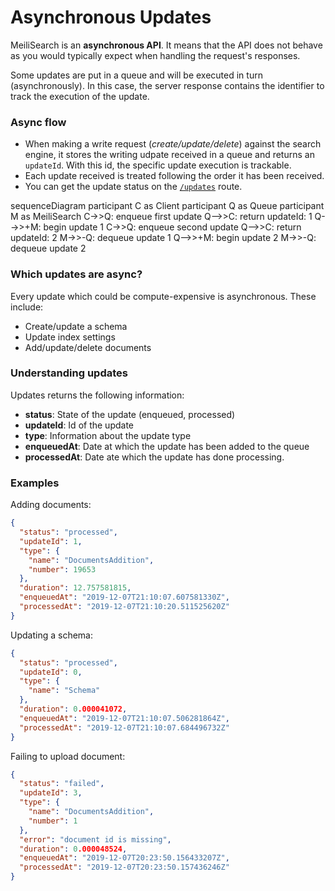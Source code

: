 #  Asynchronous Updates

MeiliSearch is an **asynchronous API**. It means that the API does not behave as you would typically expect when handling the request's responses.

Some updates are put in a queue and will be executed in turn (asynchronously). In this case, the server response contains the identifier to track the execution of the update.

### Async flow

- When making a write request (*create/update/delete*) against the search engine, it stores the writing udpate received in a queue and returns an `updateId`. With this id, the specific update execution is trackable.
- Each update received is treated following the order it has been received.
- You can get the update status on the [`/updates`](/references/updates.md) route.

<mermaid>
sequenceDiagram
  participant C as Client
  participant Q as Queue
  participant M as MeiliSearch
  C->>Q: enqueue first update
  Q-->>C: return updateId: 1
  Q-->>+M: begin update 1
  C->>Q: enqueue second update
  Q-->>C: return updateId: 2
  M->>-Q: dequeue update 1
  Q-->>+M: begin update 2
  M->>-Q: dequeue update 2
</mermaid>

### Which updates are async?

Every update which could be compute-expensive is asynchronous. These include:
- Create/update a schema
- Update index settings
- Add/update/delete documents

### Understanding updates

Updates returns the following information:
* **status**: State of the update (enqueued, processed)
* **updateId**: Id of the update
* **type**: Information about the update type
* **enqueuedAt**: Date at which the update has been added to the queue
* **processedAt**: Date ate which the update has done processing.

### Examples

Adding documents:
```json
{
  "status": "processed",
  "updateId": 1,
  "type": {
    "name": "DocumentsAddition",
    "number": 19653
  },
  "duration": 12.757581815,
  "enqueuedAt": "2019-12-07T21:10:07.607581330Z",
  "processedAt": "2019-12-07T21:10:20.511525620Z"
}
```

Updating a schema:
```json
{
  "status": "processed",
  "updateId": 0,
  "type": {
    "name": "Schema"
  },
  "duration": 0.000041072,
  "enqueuedAt": "2019-12-07T21:10:07.506281864Z",
  "processedAt": "2019-12-07T21:10:07.684496732Z"
}
```

Failing to upload document:
```json
{
  "status": "failed",
  "updateId": 3,
  "type": {
    "name": "DocumentsAddition",
    "number": 1
  },
  "error": "document id is missing",
  "duration": 0.000048524,
  "enqueuedAt": "2019-12-07T20:23:50.156433207Z",
  "processedAt": "2019-12-07T20:23:50.157436246Z"
}
```
